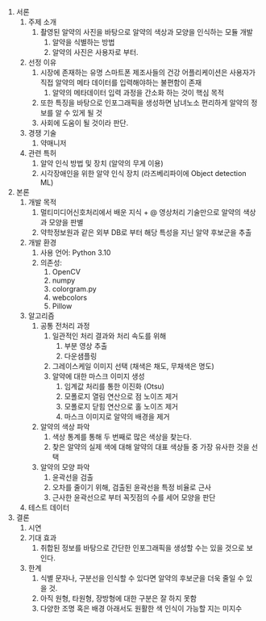 1. 서론
    1. 주제 소개
        1. 촬영된 알약의 사진을 바탕으로 알약의 색상과 모양을 인식하는 모듈 개발
            1. 알약을 식별하는 방법
            2. 알약의 사진은 사용자로 부터.
    2. 선정 이유
        1. 시장에 존재하는 유명 스마트폰 제조사들의 건강 어플리케이션은 사용자가 직접 알약의 메타 데이터를 입력해야하는 불편함이 존재
            1. 알약의 메타데이터 입력 과정을 간소화 하는 것이 핵심 목적
        2. 또한 특징을 바탕으로 인포그래픽을 생성하면 남녀노소 편리하게 알약의 정보를 알 수 있게 될 것
        3. 사회에 도움이 될 것이라 판단.
    4. 경쟁 기술
        1.  약매니저
    5.  관련 특허
        1.  알약 인식 방법 및 장치 (알약의 무게 이용)
        2.  시각장애인을 위한 알약 인식 장치 (라즈베리파이에 Object detection ML)
2. 본론
    1. 개발 목적
        1. 멀티미디어신호처리에서 배운 지식 + @ 영상처리 기술만으로 알약의 색상과 모양을 판별
        2. 약학정보원과 같은 외부 DB로 부터 해당 특성을 지닌 알약 후보군을 추출
    2. 개발 환경
        1. 사용 언어: Python 3.10
        2. 의존성:
            1. OpenCV
            2. numpy
            3. colorgram.py
            4. webcolors
            5. Pillow
    3.  알고리즘
        1.  공통 전처리 과정
            1.  일관적인 처리 결과와 처리 속도를 위해
                1.  부분 영상 추출
                2.  다운샘플링
            2.  그레이스케일 이미지 선택 (채색은 채도, 무채색은 명도)
            3.  알약에 대한 마스크 이미지 생성
                1.  임계값 처리를 통한 이진화 (Otsu)
                2.  모폴로지 열림 연산으로 점 노이즈 제거
                3.  모폴로지 닫힘 연산으로 홀 노이즈 제거
                4.  마스크 이미지로 알약의 배경을 제거
        2.  알약의 색상 파악
            1.  색상 통계를 통해 두 번째로 많은 색상을 찾는다.
            2.  찾은 알약의 실제 색에 대해 알약의 대표 색상들 중 가장 유사한 것을 선택
        3.  알약의 모양 파악
            1.  윤곽선을 검출
            2.  오차를 줄이기 위해, 검출된 윤곽선을 특정 비율로 근사
            3.  근사한 윤곽선으로 부터 꼭짓점의 수를 세어 모양을 판단
    4.  테스트 데이터
3.  결론
    1.  시연
    2.  기대 효과
        1.  취합된 정보를 바탕으로 간단한 인포그래픽을 생성할 수는 있을 것으로 보인다.
    3.  한계
        1.  식별 문자나, 구분선을 인식할 수 있다면 알약의 후보군을 더욱 줄일 수 있을 것.
        2.  아직 원형, 타원형, 장방형에 대한 구분은 잘 하지 못함
        3.  다양한 조명 혹은 배경 아래서도 원활한 색 인식이 가능할 지는 미지수
